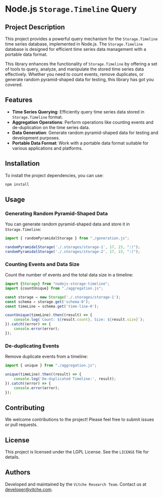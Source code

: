 # Node.js `Storage.Timeline` Query

## Project Description

This project provides a powerful query mechanism for the `Storage.Timeline` time series database, implemented in Node.js. The `Storage.Timeline` database is designed for efficient time series data management with a portable data format.

This library enhances the functionality of `Storage.Timeline` by offering a set of tools to query, analyze, and manipulate the stored time series data effectively. Whether you need to count events, remove duplicates, or generate random pyramid-shaped data for testing, this library has got you covered.

## Features

- **Time Series Querying**: Efficiently query time series data stored in `Storage.Timeline` format.
- **Aggregation Operations**: Perform operations like counting events and de-duplication on the time series data.
- **Data Generation**: Generate random pyramid-shaped data for testing and development purposes.
- **Portable Data Format**: Work with a portable data format suitable for various applications and platforms.

## Installation

To install the project dependencies, you can use:

```sh
npm install
```

## Usage

### Generating Random Pyramid-Shaped Data

You can generate random pyramid-shaped data and store it in `Storage.Timeline`:

```js
import { randomPyramidalStorage } from "./generation.js";

randomPyramidalStorage('./.storages/storage-1', 17, 23, ":)");
randomPyramidalStorage('./.storages/storage-2', 17, 23, ":(");
```

### Counting Events and Data Size

Count the number of events and the total data size in a timeline:

```js
import {Storage} from "nodejs-storage-timeline";
import {countUnique} from "./aggregation.js";

const storage = new Storage('./.storages/storage-1');
const schema = storage.get('schema-0');
const timeLine = schema.get('time-line-0');

countUnique(timeLine).then((result) => {
    console.log(`Count: ${result.count}, Size: ${result.size}`);
}).catch((error) => {
    console.error(error);
});
```

### De-duplicating Events

Remove duplicate events from a timeline:

```js
import { unique } from "./aggregation.js";

unique(timeLine).then((result) => {
    console.log('De-duplicated Timeline:', result);
}).catch((error) => {
    console.error(error);
});
```

## Contributing

We welcome contributions to the project! Please feel free to submit issues or pull requests.

## License

This project is licensed under the LGPL License. See the `LICENSE` file for details.

## Authors

Developed and maintained by the `Vitche Research Team`. Contact us at [developer@vitche.com](mailto:developer@vitche.com).

